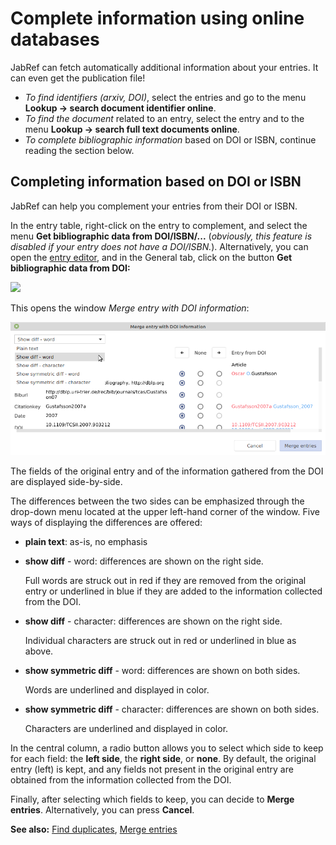 # Complete information using online databases

JabRef can fetch automatically additional information about your entries. It can even get the publication file!​

* _To find identifiers (arxiv, DOI)_, select the entries and go to the menu **Lookup → search document identifier online**.​
* _To find the document_ related to an entry, select the entry and to the menu **Lookup → search full text documents online**.​
* _To complete bibliographic information_ based on DOI or ISBN, continue reading the section below.

## Completing information based on DOI or ISBN

JabRef can help you complement your entries from their DOI or ISBN.

In the entry table, right-click on the entry to complement, and select the menu **Get bibliographic data from DOI/ISBN/...** (_obviously, this feature is disabled if your entry does not have a DOI/ISBN._). Alternatively, you can open the [entry editor](../advanced/entryeditor/), and in the General tab, click on the button **Get bibliographic data from DOI:**

![](<../.gitbook/assets/getdoi-entryeditor-jabref5.2 (1) (2) (2) (2) (1).png>)

This opens the window _Merge entry with DOI information_:

![](<../.gitbook/assets/getdoi-mergeentrieswithdoiinformation-jabref5.2 (1) (1) (1).png>)

The fields of the original entry and of the information gathered from the DOI are displayed side-by-side.

The differences between the two sides can be emphasized through the drop-down menu located at the upper left-hand corner of the window. Five ways of displaying the differences are offered:

* **plain text**: as-is, no emphasis
*   **show diff** - word: differences are shown on the right side.

    Full words are struck out in red if they are removed from the original entry or underlined in blue if they are added to the information collected from the DOI.
*   **show diff** - character: differences are shown on the right side.

    Individual characters are struck out in red or underlined in blue as above.
*   **show symmetric diff** - word: differences are shown on both sides.

    Words are underlined and displayed in color.
*   **show symmetric diff** - character: differences are shown on both sides.

    Characters are underlined and displayed in color.

In the central column, a radio button allows you to select which side to keep for each field: the **left side**, the **right side**, or **none**. By default, the original entry (left) is kept, and any fields not present in the original entry are obtained from the information collected from the DOI.

Finally, after selecting which fields to keep, you can decide to **Merge entries**. Alternatively, you can press **Cancel**.

**See also:** [Find duplicates](findduplicates.md), [Merge entries](mergeentries.md)
